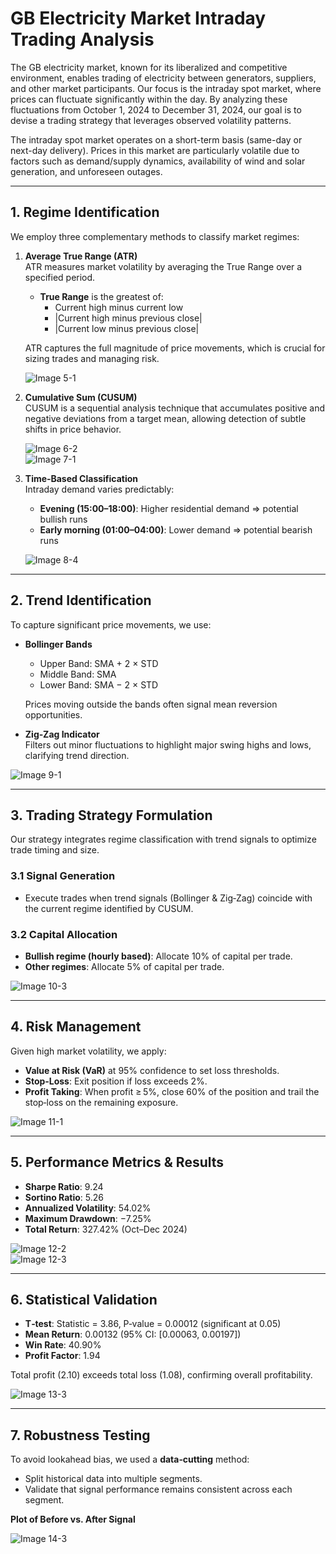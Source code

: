 # GB Electricity Market Intraday Trading Analysis

The GB electricity market, known for its liberalized and competitive environment, enables trading of electricity between generators, suppliers, and other market participants. Our focus is the intraday spot market, where prices can fluctuate significantly within the day. By analyzing these fluctuations from October 1, 2024 to December 31, 2024, our goal is to devise a trading strategy that leverages observed volatility patterns.

The intraday spot market operates on a short-term basis (same-day or next-day delivery). Prices in this market are particularly volatile due to factors such as demand/supply dynamics, availability of wind and solar generation, and unforeseen outages.

---

## 1. Regime Identification

We employ three complementary methods to classify market regimes:

1. **Average True Range (ATR)**  
   ATR measures market volatility by averaging the True Range over a specified period.  
   - **True Range** is the greatest of:  
     - Current high minus current low  
     - \|Current high minus previous close\|  
     - \|Current low minus previous close\|  

   ATR captures the full magnitude of price movements, which is crucial for sizing trades and managing risk.

   ![Image 5-1](images/image_5_1.png)

2. **Cumulative Sum (CUSUM)**  
   CUSUM is a sequential analysis technique that accumulates positive and negative deviations from a target mean, allowing detection of subtle shifts in price behavior.

   ![Image 6-2](images/image_6_2.png)  
   ![Image 7-1](images/image_7_1.png)

3. **Time‑Based Classification**  
   Intraday demand varies predictably:
   - **Evening (15:00–18:00)**: Higher residential demand ⇒ potential bullish runs  
   - **Early morning (01:00–04:00)**: Lower demand ⇒ potential bearish runs

   ![Image 8-4](images/image_8_4.png)

---

## 2. Trend Identification

To capture significant price movements, we use:

- **Bollinger Bands**  
  - Upper Band: SMA + 2 × STD  
  - Middle Band: SMA  
  - Lower Band: SMA − 2 × STD  

  Prices moving outside the bands often signal mean reversion opportunities.

- **Zig‑Zag Indicator**  
  Filters out minor fluctuations to highlight major swing highs and lows, clarifying trend direction.

![Image 9-1](images/image_9_1.png)

---

## 3. Trading Strategy Formulation

Our strategy integrates regime classification with trend signals to optimize trade timing and size.

### 3.1 Signal Generation

- Execute trades when trend signals (Bollinger & Zig‑Zag) coincide with the current regime identified by CUSUM.

### 3.2 Capital Allocation

- **Bullish regime (hourly based)**: Allocate 10% of capital per trade.  
- **Other regimes**: Allocate 5% of capital per trade.

![Image 10-3](images/image_10_3.png)

---

## 4. Risk Management

Given high market volatility, we apply:

- **Value at Risk (VaR)** at 95% confidence to set loss thresholds.  
- **Stop‑Loss**: Exit position if loss exceeds 2%.  
- **Profit Taking**: When profit ≥ 5%, close 60% of the position and trail the stop‑loss on the remaining exposure.

![Image 11-1](images/image_11_1.png)

---

## 5. Performance Metrics & Results

- **Sharpe Ratio**: 9.24  
- **Sortino Ratio**: 5.26  
- **Annualized Volatility**: 54.02%  
- **Maximum Drawdown**: −7.25%  
- **Total Return**: 327.42% (Oct–Dec 2024)

![Image 12-2](images/image_12_2.png)  
![Image 12-3](images/image_12_3.png)

---

## 6. Statistical Validation

- **T‑test**: Statistic = 3.86, P‑value = 0.00012 (significant at 0.05)  
- **Mean Return**: 0.00132 (95% CI: [0.00063, 0.00197])  
- **Win Rate**: 40.90%  
- **Profit Factor**: 1.94  

Total profit (2.10) exceeds total loss (1.08), confirming overall profitability.

![Image 13-3](images/image_13_3.png)

---

## 7. Robustness Testing

To avoid lookahead bias, we used a **data‑cutting** method:
- Split historical data into multiple segments.
- Validate that signal performance remains consistent across each segment.

**Plot of Before vs. After Signal**

![Image 14-3](images/image_14_3.png)

